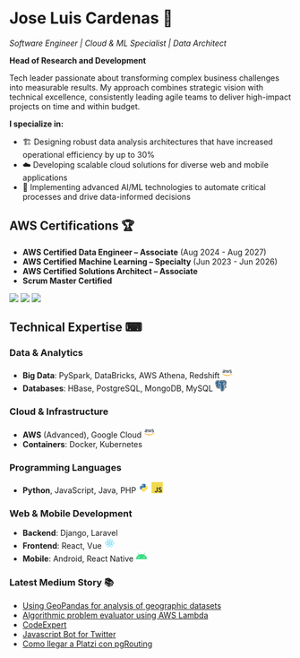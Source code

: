# Jose Luis Cardenas 👋

<em>Software Engineer | Cloud & ML Specialist | Data Architect</em>

**Head of Research and Development**  

Tech leader passionate about transforming complex business challenges into measurable results. My approach combines strategic vision with technical excellence, consistently leading agile teams to deliver high-impact projects on time and within budget.

**I specialize in:**
- 🏗️ Designing robust data analysis architectures that have increased operational efficiency by up to 30%
- ☁️ Developing scalable cloud solutions for diverse web and mobile applications  
- 🤖 Implementing advanced AI/ML technologies to automate critical processes and drive data-informed decisions

## AWS Certifications 🏆
- **AWS Certified Data Engineer – Associate** (Aug 2024 - Aug 2027)
- **AWS Certified Machine Learning – Specialty** (Jun 2023 - Jun 2026)  
- **AWS Certified Solutions Architect – Associate**
- **Scrum Master Certified**

<a href="https://www.linkedin.com/in/jose-luis-cardenas-54366983"><img src="https://img.shields.io/badge/LinkedIn-0077B5?style=for-the-badge&logo=linkedin&logoColor=white" /></a>    <a href="https://leetcode.com/user6694X/"><img src="https://img.shields.io/badge/-LeetCode-FFA116?style=for-the-badge&logo=LeetCode&logoColor=black" /></a>     <a href="mailto:jluispcardenas@gmail.com"><img src="https://img.shields.io/badge/Gmail-D14836?style=for-the-badge&logo=gmail&logoColor=white"></a>


## Technical Expertise ⌨

### Data & Analytics
- **Big Data**: PySpark, DataBricks, AWS Athena, Redshift <img alt="AWS" width="20px" src="https://raw.githubusercontent.com/github/explore/80688e429a7d4ef2fca1e82350fe8e3517d3494d/topics/aws/aws.png" />
- **Databases**: HBase, PostgreSQL, MongoDB, MySQL <img alt="Postgres" width="20px" src="https://raw.githubusercontent.com/github/explore/80688e429a7d4ef2fca1e82350fe8e3517d3494d/topics/postgresql/postgresql.png" />

### Cloud & Infrastructure  
- **AWS** (Advanced), Google Cloud <img alt="AWS" width="20px" src="https://raw.githubusercontent.com/github/explore/80688e429a7d4ef2fca1e82350fe8e3517d3494d/topics/aws/aws.png" />
- **Containers**: Docker, Kubernetes 

### Programming Languages
- **Python**, JavaScript, Java, PHP <img alt="Python" width="20px" src="https://raw.githubusercontent.com/github/explore/80688e429a7d4ef2fca1e82350fe8e3517d3494d/topics/python/python.png" /> <img alt="Javascript" width="20px" src="https://raw.githubusercontent.com/github/explore/80688e429a7d4ef2fca1e82350fe8e3517d3494d/topics/javascript/javascript.png" />

### Web & Mobile Development
- **Backend**: Django, Laravel
- **Frontend**: React, Vue <img alt="React" width="20px" src="https://raw.githubusercontent.com/github/explore/80688e429a7d4ef2fca1e82350fe8e3517d3494d/topics/react/react.png" />
- **Mobile**: Android, React Native <img alt="Android" width="20px" src="https://raw.githubusercontent.com/github/explore/80688e429a7d4ef2fca1e82350fe8e3517d3494d/topics/android/android.png" />


### Latest Medium Story 📚 
<!-- MEDIUM-STORY-LIST:START -->
- [Using GeoPandas for analysis of geographic datasets](https://jluis-pcardenas.medium.com/using-geopandas-for-analysis-of-geographic-datasets-c151f63425ef?source=rss-36235c942fa9------2)
- [Algorithmic problem evaluator using AWS Lambda](https://jluis-pcardenas.medium.com/algorithmic-problem-evaluator-using-aws-lambda-ec039dad2d7d?source=rss-36235c942fa9------2)
- [CodeExpert](https://jluis-pcardenas.medium.com/codeexpert-7780db40d760?source=rss-36235c942fa9------2)
- [Javascript Bot for Twitter](https://jluis-pcardenas.medium.com/javascript-bot-for-twitter-b5b744788f09?source=rss-36235c942fa9------2)
- [Como llegar a Platzi con pgRouting](https://jluis-pcardenas.medium.com/como-llegar-a-platzi-con-pgrouting-5e073717f0f?source=rss-36235c942fa9------2)
<!-- MEDIUM-STORY-LIST:END -->
